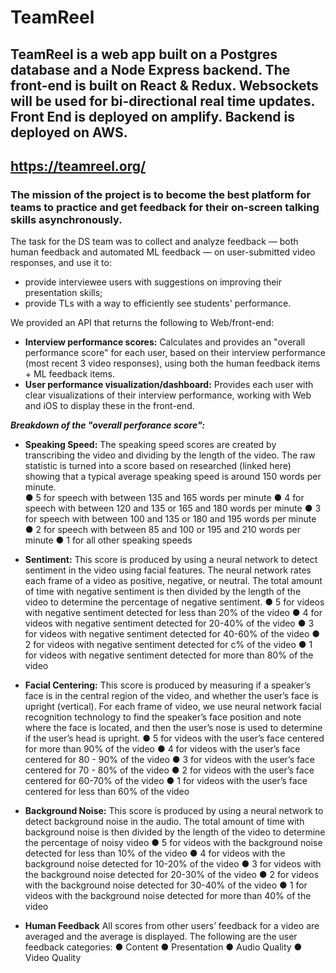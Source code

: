 # TeamReel
## TeamReel is a web app built on a Postgres database and a Node Express backend. The front-end is built on React & Redux. Websockets will be used for bi-directional real time updates.  Front End is deployed on amplify.   Backend is deployed on AWS.
## https://teamreel.org/
### The mission of the project is to become the best platform for teams to practice and get feedback for their on-screen talking skills asynchronously.

The task for the DS team was to collect and analyze feedback — both human feedback and automated ML feedback — on user-submitted video responses, and use it to:
- provide interviewee users with suggestions on improving their presentation skills;
- provide TLs with a way to efficiently see students' performance.

We provided an API that returns the following to Web/front-end:
- **Interview performance scores:** Calculates and provides an "overall performance score" for each user, based on their interview performance (most recent 3 video responses), using both the human feedback items + ML feedback items.
- **User performance visualization/dashboard:** Provides each user with clear visualizations of their interview performance, working with Web and iOS to display these in the front-end.


***Breakdown of the "overall perforance score":***

- **Speaking Speed:**
The speaking speed scores are created by transcribing the video and dividing by the length of the video.  The raw statistic is turned into a score based on researched (linked here) showing that a typical average speaking speed is around 150 words per minute.  
 ● 5 for speech with  between 135 and 165 words per minute
 ● 4 for speech with between 120 and 135 or 165 and 180 words per minute
 ● 3 for speech with between 100 and 135 or 180 and 195 words per minute
 ● 2 for speech with between   85 and 100 or 195 and 210 words per minute
 ● 1 for all other speaking speeds


- **Sentiment:**
This score is produced by using a neural network to detect sentiment in the video using facial features. The neural network rates each frame of a  video as positive, negative, or neutral.   The total amount of time with negative sentiment is then divided by the length of the video to determine the percentage of negative sentiment.
 ● 5 for videos with negative sentiment detected for less than 20% of the video
 ● 4 for videos with negative sentiment detected for 20-40% of the video
 ● 3 for videos with negative sentiment detected for 40-60%  of the video
 ● 2 for videos with negative sentiment detected for c%  of the video
 ● 1 for videos with negative sentiment detected for more than 80% of the video


- **Facial Centering:**
This score is produced by measuring if a speaker’s face is in the central region of the video, and whether the user’s face is upright (vertical).  For each frame of video, we use neural network facial recognition technology to find the speaker’s face position and note where the face is located, and then the user’s nose is used to determine if the user’s head is upright.
 ● 5 for videos with the user’s face centered for more than 90% of the video
 ● 4 for videos with the user’s face centered for 80 - 90% of the video
 ● 3 for videos with the user’s face centered for 70 - 80%  of the video
 ● 2 for videos with the user’s face centered for 60-70%  of the video
 ● 1 for videos with the user’s face centered for less than 60% of the video


- **Background Noise:**
This score is produced by using a neural network to detect background noise in the audio. The total amount of time with background noise is then divided by the length of the video to determine the percentage of noisy video
 ● 5 for videos with the background noise detected for less than 10% of the video
 ● 4 for videos with the background noise detected for 10-20% of the video
 ● 3 for videos with the background noise detected for 20-30%  of the video
 ● 2 for videos with the background noise detected for 30-40%  of the video
 ● 1 for videos with the background noise detected for more than 40% of the video


- **Human Feedback**
All scores from other users’ feedback for a video are averaged and the average is displayed.  The following are the user feedback categories:
 ● Content
 ● Presentation
 ● Audio Quality
 ● Video Quality
